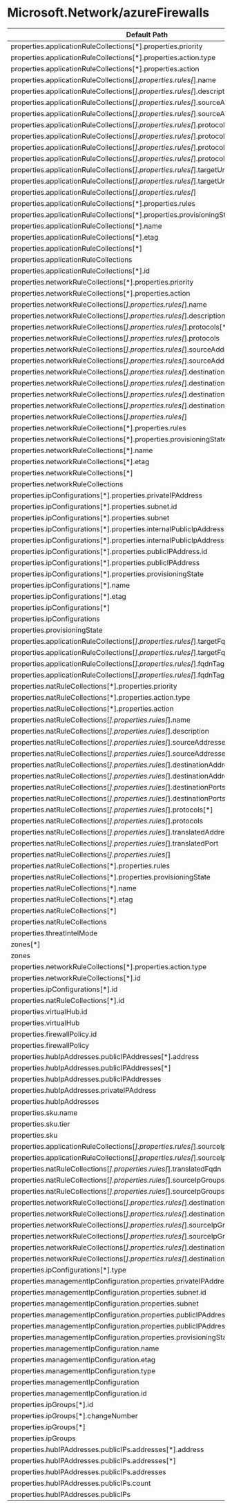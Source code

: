 # Microsoft.Network/azureFirewalls

| Default Path | Alias |
|---|---|
| properties.applicationRuleCollections[*].properties.priority | Microsoft.Network/azureFirewalls/applicationRuleCollections[*].priority |
| properties.applicationRuleCollections[*].properties.action.type | Microsoft.Network/azureFirewalls/applicationRuleCollections[*].action.type |
| properties.applicationRuleCollections[*].properties.action | Microsoft.Network/azureFirewalls/applicationRuleCollections[*].action |
| properties.applicationRuleCollections[*].properties.rules[*].name | Microsoft.Network/azureFirewalls/applicationRuleCollections[*].rules[*].name |
| properties.applicationRuleCollections[*].properties.rules[*].description | Microsoft.Network/azureFirewalls/applicationRuleCollections[*].rules[*].description |
| properties.applicationRuleCollections[*].properties.rules[*].sourceAddresses[*] | Microsoft.Network/azureFirewalls/applicationRuleCollections[*].rules[*].sourceAddresses[*] |
| properties.applicationRuleCollections[*].properties.rules[*].sourceAddresses | Microsoft.Network/azureFirewalls/applicationRuleCollections[*].rules[*].sourceAddresses |
| properties.applicationRuleCollections[*].properties.rules[*].protocols[*].protocolType | Microsoft.Network/azureFirewalls/applicationRuleCollections[*].rules[*].protocols[*].protocolType |
| properties.applicationRuleCollections[*].properties.rules[*].protocols[*].port | Microsoft.Network/azureFirewalls/applicationRuleCollections[*].rules[*].protocols[*].port |
| properties.applicationRuleCollections[*].properties.rules[*].protocols[*] | Microsoft.Network/azureFirewalls/applicationRuleCollections[*].rules[*].protocols[*] |
| properties.applicationRuleCollections[*].properties.rules[*].protocols | Microsoft.Network/azureFirewalls/applicationRuleCollections[*].rules[*].protocols |
| properties.applicationRuleCollections[*].properties.rules[*].targetUrls[*] | Microsoft.Network/azureFirewalls/applicationRuleCollections[*].rules[*].targetUrls[*] |
| properties.applicationRuleCollections[*].properties.rules[*].targetUrls | Microsoft.Network/azureFirewalls/applicationRuleCollections[*].rules[*].targetUrls |
| properties.applicationRuleCollections[*].properties.rules[*] | Microsoft.Network/azureFirewalls/applicationRuleCollections[*].rules[*] |
| properties.applicationRuleCollections[*].properties.rules | Microsoft.Network/azureFirewalls/applicationRuleCollections[*].rules |
| properties.applicationRuleCollections[*].properties.provisioningState | Microsoft.Network/azureFirewalls/applicationRuleCollections[*].provisioningState |
| properties.applicationRuleCollections[*].name | Microsoft.Network/azureFirewalls/applicationRuleCollections[*].name |
| properties.applicationRuleCollections[*].etag | Microsoft.Network/azureFirewalls/applicationRuleCollections[*].etag |
| properties.applicationRuleCollections[*] | Microsoft.Network/azureFirewalls/applicationRuleCollections[*] |
| properties.applicationRuleCollections | Microsoft.Network/azureFirewalls/applicationRuleCollections |
| properties.applicationRuleCollections[*].id | Microsoft.Network/azureFirewalls/applicationRuleCollections[*].id |
| properties.networkRuleCollections[*].properties.priority | Microsoft.Network/azureFirewalls/networkRuleCollections[*].priority |
| properties.networkRuleCollections[*].properties.action | Microsoft.Network/azureFirewalls/networkRuleCollections[*].action |
| properties.networkRuleCollections[*].properties.rules[*].name | Microsoft.Network/azureFirewalls/networkRuleCollections[*].rules[*].name |
| properties.networkRuleCollections[*].properties.rules[*].description | Microsoft.Network/azureFirewalls/networkRuleCollections[*].rules[*].description |
| properties.networkRuleCollections[*].properties.rules[*].protocols[*] | Microsoft.Network/azureFirewalls/networkRuleCollections[*].rules[*].protocols[*] |
| properties.networkRuleCollections[*].properties.rules[*].protocols | Microsoft.Network/azureFirewalls/networkRuleCollections[*].rules[*].protocols |
| properties.networkRuleCollections[*].properties.rules[*].sourceAddresses[*] | Microsoft.Network/azureFirewalls/networkRuleCollections[*].rules[*].sourceAddresses[*] |
| properties.networkRuleCollections[*].properties.rules[*].sourceAddresses | Microsoft.Network/azureFirewalls/networkRuleCollections[*].rules[*].sourceAddresses |
| properties.networkRuleCollections[*].properties.rules[*].destinationAddresses[*] | Microsoft.Network/azureFirewalls/networkRuleCollections[*].rules[*].destinationAddresses[*] |
| properties.networkRuleCollections[*].properties.rules[*].destinationAddresses | Microsoft.Network/azureFirewalls/networkRuleCollections[*].rules[*].destinationAddresses |
| properties.networkRuleCollections[*].properties.rules[*].destinationPorts[*] | Microsoft.Network/azureFirewalls/networkRuleCollections[*].rules[*].destinationPorts[*] |
| properties.networkRuleCollections[*].properties.rules[*].destinationPorts | Microsoft.Network/azureFirewalls/networkRuleCollections[*].rules[*].destinationPorts |
| properties.networkRuleCollections[*].properties.rules[*] | Microsoft.Network/azureFirewalls/networkRuleCollections[*].rules[*] |
| properties.networkRuleCollections[*].properties.rules | Microsoft.Network/azureFirewalls/networkRuleCollections[*].rules |
| properties.networkRuleCollections[*].properties.provisioningState | Microsoft.Network/azureFirewalls/networkRuleCollections[*].provisioningState |
| properties.networkRuleCollections[*].name | Microsoft.Network/azureFirewalls/networkRuleCollections[*].name |
| properties.networkRuleCollections[*].etag | Microsoft.Network/azureFirewalls/networkRuleCollections[*].etag |
| properties.networkRuleCollections[*] | Microsoft.Network/azureFirewalls/networkRuleCollections[*] |
| properties.networkRuleCollections | Microsoft.Network/azureFirewalls/networkRuleCollections |
| properties.ipConfigurations[*].properties.privateIPAddress | Microsoft.Network/azureFirewalls/ipConfigurations[*].privateIPAddress |
| properties.ipConfigurations[*].properties.subnet.id | Microsoft.Network/azureFirewalls/ipConfigurations[*].subnet.id |
| properties.ipConfigurations[*].properties.subnet | Microsoft.Network/azureFirewalls/ipConfigurations[*].subnet |
| properties.ipConfigurations[*].properties.internalPublicIpAddress.id | Microsoft.Network/azureFirewalls/ipConfigurations[*].internalPublicIpAddress.id |
| properties.ipConfigurations[*].properties.internalPublicIpAddress | Microsoft.Network/azureFirewalls/ipConfigurations[*].internalPublicIpAddress |
| properties.ipConfigurations[*].properties.publicIPAddress.id | Microsoft.Network/azureFirewalls/ipConfigurations[*].publicIPAddress.id |
| properties.ipConfigurations[*].properties.publicIPAddress | Microsoft.Network/azureFirewalls/ipConfigurations[*].publicIPAddress |
| properties.ipConfigurations[*].properties.provisioningState | Microsoft.Network/azureFirewalls/ipConfigurations[*].provisioningState |
| properties.ipConfigurations[*].name | Microsoft.Network/azureFirewalls/ipConfigurations[*].name |
| properties.ipConfigurations[*].etag | Microsoft.Network/azureFirewalls/ipConfigurations[*].etag |
| properties.ipConfigurations[*] | Microsoft.Network/azureFirewalls/ipConfigurations[*] |
| properties.ipConfigurations | Microsoft.Network/azureFirewalls/ipConfigurations |
| properties.provisioningState | Microsoft.Network/azureFirewalls/provisioningState |
| properties.applicationRuleCollections[*].properties.rules[*].targetFqdns[*] | Microsoft.Network/azureFirewalls/applicationRuleCollections[*].rules[*].targetFqdns[*] |
| properties.applicationRuleCollections[*].properties.rules[*].targetFqdns | Microsoft.Network/azureFirewalls/applicationRuleCollections[*].rules[*].targetFqdns |
| properties.applicationRuleCollections[*].properties.rules[*].fqdnTags[*] | Microsoft.Network/azureFirewalls/applicationRuleCollections[*].rules[*].fqdnTags[*] |
| properties.applicationRuleCollections[*].properties.rules[*].fqdnTags | Microsoft.Network/azureFirewalls/applicationRuleCollections[*].rules[*].fqdnTags |
| properties.natRuleCollections[*].properties.priority | Microsoft.Network/azureFirewalls/natRuleCollections[*].priority |
| properties.natRuleCollections[*].properties.action.type | Microsoft.Network/azureFirewalls/natRuleCollections[*].action.type |
| properties.natRuleCollections[*].properties.action | Microsoft.Network/azureFirewalls/natRuleCollections[*].action |
| properties.natRuleCollections[*].properties.rules[*].name | Microsoft.Network/azureFirewalls/natRuleCollections[*].rules[*].name |
| properties.natRuleCollections[*].properties.rules[*].description | Microsoft.Network/azureFirewalls/natRuleCollections[*].rules[*].description |
| properties.natRuleCollections[*].properties.rules[*].sourceAddresses[*] | Microsoft.Network/azureFirewalls/natRuleCollections[*].rules[*].sourceAddresses[*] |
| properties.natRuleCollections[*].properties.rules[*].sourceAddresses | Microsoft.Network/azureFirewalls/natRuleCollections[*].rules[*].sourceAddresses |
| properties.natRuleCollections[*].properties.rules[*].destinationAddresses[*] | Microsoft.Network/azureFirewalls/natRuleCollections[*].rules[*].destinationAddresses[*] |
| properties.natRuleCollections[*].properties.rules[*].destinationAddresses | Microsoft.Network/azureFirewalls/natRuleCollections[*].rules[*].destinationAddresses |
| properties.natRuleCollections[*].properties.rules[*].destinationPorts[*] | Microsoft.Network/azureFirewalls/natRuleCollections[*].rules[*].destinationPorts[*] |
| properties.natRuleCollections[*].properties.rules[*].destinationPorts | Microsoft.Network/azureFirewalls/natRuleCollections[*].rules[*].destinationPorts |
| properties.natRuleCollections[*].properties.rules[*].protocols[*] | Microsoft.Network/azureFirewalls/natRuleCollections[*].rules[*].protocols[*] |
| properties.natRuleCollections[*].properties.rules[*].protocols | Microsoft.Network/azureFirewalls/natRuleCollections[*].rules[*].protocols |
| properties.natRuleCollections[*].properties.rules[*].translatedAddress | Microsoft.Network/azureFirewalls/natRuleCollections[*].rules[*].translatedAddress |
| properties.natRuleCollections[*].properties.rules[*].translatedPort | Microsoft.Network/azureFirewalls/natRuleCollections[*].rules[*].translatedPort |
| properties.natRuleCollections[*].properties.rules[*] | Microsoft.Network/azureFirewalls/natRuleCollections[*].rules[*] |
| properties.natRuleCollections[*].properties.rules | Microsoft.Network/azureFirewalls/natRuleCollections[*].rules |
| properties.natRuleCollections[*].properties.provisioningState | Microsoft.Network/azureFirewalls/natRuleCollections[*].provisioningState |
| properties.natRuleCollections[*].name | Microsoft.Network/azureFirewalls/natRuleCollections[*].name |
| properties.natRuleCollections[*].etag | Microsoft.Network/azureFirewalls/natRuleCollections[*].etag |
| properties.natRuleCollections[*] | Microsoft.Network/azureFirewalls/natRuleCollections[*] |
| properties.natRuleCollections | Microsoft.Network/azureFirewalls/natRuleCollections |
| properties.threatIntelMode | Microsoft.Network/azureFirewalls/threatIntelMode |
| zones[*] | Microsoft.Network/azureFirewalls/zones[*] |
| zones | Microsoft.Network/azureFirewalls/zones |
| properties.networkRuleCollections[*].properties.action.type | Microsoft.Network/azureFirewalls/networkRuleCollections[*].action.type |
| properties.networkRuleCollections[*].id | Microsoft.Network/azureFirewalls/networkRuleCollections[*].id |
| properties.ipConfigurations[*].id | Microsoft.Network/azureFirewalls/ipConfigurations[*].id |
| properties.natRuleCollections[*].id | Microsoft.Network/azureFirewalls/natRuleCollections[*].id |
| properties.virtualHub.id | Microsoft.Network/azureFirewalls/virtualHub.id |
| properties.virtualHub | Microsoft.Network/azureFirewalls/virtualHub |
| properties.firewallPolicy.id | Microsoft.Network/azureFirewalls/firewallPolicy.id |
| properties.firewallPolicy | Microsoft.Network/azureFirewalls/firewallPolicy |
| properties.hubIpAddresses.publicIPAddresses[*].address | Microsoft.Network/azureFirewalls/hubIpAddresses.publicIPAddresses[*].address |
| properties.hubIpAddresses.publicIPAddresses[*] | Microsoft.Network/azureFirewalls/hubIpAddresses.publicIPAddresses[*] |
| properties.hubIpAddresses.publicIPAddresses | Microsoft.Network/azureFirewalls/hubIpAddresses.publicIPAddresses |
| properties.hubIpAddresses.privateIPAddress | Microsoft.Network/azureFirewalls/hubIpAddresses.privateIPAddress |
| properties.hubIpAddresses | Microsoft.Network/azureFirewalls/hubIpAddresses |
| properties.sku.name | Microsoft.Network/azureFirewalls/sku.name |
| properties.sku.tier | Microsoft.Network/azureFirewalls/sku.tier |
| properties.sku | Microsoft.Network/azureFirewalls/sku |
| properties.applicationRuleCollections[*].properties.rules[*].sourceIpGroups[*] | Microsoft.Network/azureFirewalls/applicationRuleCollections[*].rules[*].sourceIpGroups[*] |
| properties.applicationRuleCollections[*].properties.rules[*].sourceIpGroups | Microsoft.Network/azureFirewalls/applicationRuleCollections[*].rules[*].sourceIpGroups |
| properties.natRuleCollections[*].properties.rules[*].translatedFqdn | Microsoft.Network/azureFirewalls/natRuleCollections[*].rules[*].translatedFqdn |
| properties.natRuleCollections[*].properties.rules[*].sourceIpGroups[*] | Microsoft.Network/azureFirewalls/natRuleCollections[*].rules[*].sourceIpGroups[*] |
| properties.natRuleCollections[*].properties.rules[*].sourceIpGroups | Microsoft.Network/azureFirewalls/natRuleCollections[*].rules[*].sourceIpGroups |
| properties.networkRuleCollections[*].properties.rules[*].destinationFqdns[*] | Microsoft.Network/azureFirewalls/networkRuleCollections[*].rules[*].destinationFqdns[*] |
| properties.networkRuleCollections[*].properties.rules[*].destinationFqdns | Microsoft.Network/azureFirewalls/networkRuleCollections[*].rules[*].destinationFqdns |
| properties.networkRuleCollections[*].properties.rules[*].sourceIpGroups[*] | Microsoft.Network/azureFirewalls/networkRuleCollections[*].rules[*].sourceIpGroups[*] |
| properties.networkRuleCollections[*].properties.rules[*].sourceIpGroups | Microsoft.Network/azureFirewalls/networkRuleCollections[*].rules[*].sourceIpGroups |
| properties.networkRuleCollections[*].properties.rules[*].destinationIpGroups[*] | Microsoft.Network/azureFirewalls/networkRuleCollections[*].rules[*].destinationIpGroups[*] |
| properties.networkRuleCollections[*].properties.rules[*].destinationIpGroups | Microsoft.Network/azureFirewalls/networkRuleCollections[*].rules[*].destinationIpGroups |
| properties.ipConfigurations[*].type | Microsoft.Network/azureFirewalls/ipConfigurations[*].type |
| properties.managementIpConfiguration.properties.privateIPAddress | Microsoft.Network/azureFirewalls/managementIpConfiguration.privateIPAddress |
| properties.managementIpConfiguration.properties.subnet.id | Microsoft.Network/azureFirewalls/managementIpConfiguration.subnet.id |
| properties.managementIpConfiguration.properties.subnet | Microsoft.Network/azureFirewalls/managementIpConfiguration.subnet |
| properties.managementIpConfiguration.properties.publicIPAddress.id | Microsoft.Network/azureFirewalls/managementIpConfiguration.publicIPAddress.id |
| properties.managementIpConfiguration.properties.publicIPAddress | Microsoft.Network/azureFirewalls/managementIpConfiguration.publicIPAddress |
| properties.managementIpConfiguration.properties.provisioningState | Microsoft.Network/azureFirewalls/managementIpConfiguration.provisioningState |
| properties.managementIpConfiguration.name | Microsoft.Network/azureFirewalls/managementIpConfiguration.name |
| properties.managementIpConfiguration.etag | Microsoft.Network/azureFirewalls/managementIpConfiguration.etag |
| properties.managementIpConfiguration.type | Microsoft.Network/azureFirewalls/managementIpConfiguration.type |
| properties.managementIpConfiguration | Microsoft.Network/azureFirewalls/managementIpConfiguration |
| properties.managementIpConfiguration.id | Microsoft.Network/azureFirewalls/managementIpConfiguration.id |
| properties.ipGroups[*].id | Microsoft.Network/azureFirewalls/ipGroups[*].id |
| properties.ipGroups[*].changeNumber | Microsoft.Network/azureFirewalls/ipGroups[*].changeNumber |
| properties.ipGroups[*] | Microsoft.Network/azureFirewalls/ipGroups[*] |
| properties.ipGroups | Microsoft.Network/azureFirewalls/ipGroups |
| properties.hubIPAddresses.publicIPs.addresses[*].address | Microsoft.Network/azureFirewalls/hubIPAddresses.publicIPs.addresses[*].address |
| properties.hubIPAddresses.publicIPs.addresses[*] | Microsoft.Network/azureFirewalls/hubIPAddresses.publicIPs.addresses[*] |
| properties.hubIPAddresses.publicIPs.addresses | Microsoft.Network/azureFirewalls/hubIPAddresses.publicIPs.addresses |
| properties.hubIPAddresses.publicIPs.count | Microsoft.Network/azureFirewalls/hubIPAddresses.publicIPs.count |
| properties.hubIPAddresses.publicIPs | Microsoft.Network/azureFirewalls/hubIPAddresses.publicIPs |


